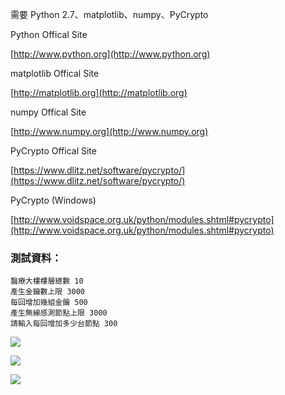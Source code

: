 需要 Python 2.7、matplotlib、numpy、PyCrypto

Python Offical Site

[http://www.python.org](http://www.python.org)
    
matplotlib Offical Site

[http://matplotlib.org](http://matplotlib.org)

numpy Offical Site

[http://www.numpy.org](http://www.numpy.org)

PyCrypto Offical Site

[https://www.dlitz.net/software/pycrypto/](https://www.dlitz.net/software/pycrypto/)

PyCrypto (Windows)

[http://www.voidspace.org.uk/python/modules.shtml#pycrypto](http://www.voidspace.org.uk/python/modules.shtml#pycrypto)


### 測試資料：
	醫療大樓樓層總數 10
	產生金鑰數上限 3000
	每回增加幾組金鑰 500
	產生無線感測節點上限 3000
	請輸入每回增加多少台節點 300


![](http://i.imgur.com/3qUUab2.png)

![](http://i.imgur.com/7N0YhDo.png)

![](http://i.imgur.com/rGIU77H.png)